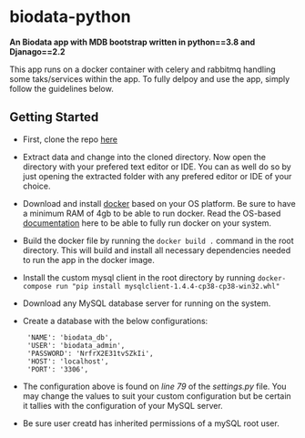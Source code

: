 # biodata-python
**An Biodata app with MDB bootstrap  written in python==3.8 and Djanago==2.2**

This app runs on a docker container with celery and rabbitmq handling some taks/services within the app. To fully delpoy and use the app, simply follow the guidelines below.

## Getting Started

- First, clone the repo [here](https://github.com/CharaD7/biodata-python.git)
- Extract data and change into the cloned directory. Now open the directory with your prefered text editor or IDE. You can as well do so by just opening the extracted folder with any prefered editor or IDE of your choice.
- Download and install [docker](https://hub.docker.com/) based on your OS platform. Be sure to have a minimum RAM of 4gb to be able to run docker. Read the OS-based [documentation](https://docs.docker.com/) here to be able to fully run docker on your system.
-  Build the docker file by running the `docker build .` command in the root directory. This will build and install all necessary dependencies needed to run the app in the docker image.
-  Install the custom mysql client in the root directory by running `docker-compose run "pip install mysqlclient-1.4.4-cp38-cp38-win32.whl"`
-  Download any MySQL database server for running on the system.
-  Create a database with the below configurations:
  
        'NAME': 'biodata_db',
        'USER': 'biodata_admin',
        'PASSWORD': 'NrfrX2E31tvSZkIi',
        'HOST': 'localhost',
        'PORT': '3306',

- The configuration above is found on _line 79_ of the _settings.py_ file. You may change the values to suit your custom configuration but be certain it tallies with the configuration of your MySQL server.
- Be sure user creatd has inherited permissions of a mySQL root user.